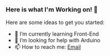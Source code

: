 ### Here is what I'm Working on! 👋

Here are some ideas to get you started:

- 🌱 I’m currently learning Front-End
- 🤔 I’m looking for help with Arduino
- 📫 How to reach me: [Email](Bishal.rakut53@gmail.com)
